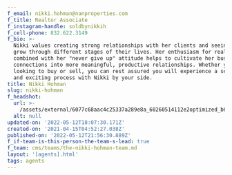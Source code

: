 ```yaml
---
f_email: nikki.hohman@nanproperties.com
f_title: Realtor Associate
f_instagram-handle: soldbynikkih
f_cell-phone: 832.622.3149
f_bio: >-
  Nikki values creating strong relationships with her clients and seeing them
  grow through different stages of their lives. Her enthusiasm for real estate
  combined with her "never give up" attitude helps to cultivate her business
  connections into more meaningful, productive relationships. Whether you are
  looking to buy or sell, you can rest assured you will experience a seamless
  and exciting process with Nikki by your side.
title: Nikki Hohman
slug: nikki-hohman
f_headshot:
  url: >-
    /assets/external/6077c68aac4c25337a289e8a_60260514112e2optimized_b627ec3680fa0574c0dffeb438fe3e40.jpeg
  alt: null
updated-on: '2022-05-12T18:07:30.171Z'
created-on: '2021-04-15T04:52:27.038Z'
published-on: '2022-05-12T21:56:30.889Z'
f_if-team-is-this-person-the-team-s-lead: true
f_team: cms/teams/the-nikki-hohman-team.md
layout: '[agents].html'
tags: agents
---
```



